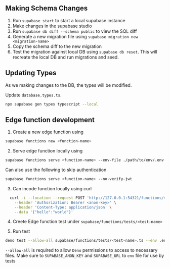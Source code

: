 ## Making Schema Changes

1. Run `supabase start` to start a local supabase instance
2. Make changes in the supabase studio
3. Run `supabase db diff --schema public` to view the SQL diff
4. Generate a new migration file using `supabase migration new <migration-name>`
5. Copy the schema diff to the new migration
6. Test the migration against local DB using `supabase db reset`. This will recreate the local DB and run migrations and seed.


## Updating Types
As we making changes to the DB, the types will be modified.

Update `database.types.ts`.

```bash
npx supabase gen types typescript --local
```

## Edge function development

1. Create a new edge function using
```bash
supabase functions new <function-name>
```

2. Serve edge function locally using
```bash
supabase functions serve <function-name> --env-file ./path/to/env/.env
```

Can also use the following to skip authentication
```bash
supabase functions serve <function-name> --no-verify-jwt
```

3. Can incode function locally using curl
```bash
  curl -i --location --request POST 'http://127.0.0.1:54321/functions/v1/<function-name>' \
    --header 'Authorization: Bearer <anon-key>' \
    --header 'Content-Type: application/json' \
    --data '{"hello":"world"}'
```

4. Creete Edge function test under `supabase/functions/tests/<test-name>`

5. Run test
```bash
deno test --allow-all supabase/functions/tests/<test-name>.ts --env .env
```
`--allow-all` is required to allow `Deno` permissions to access to necessary files.
Make sure to `SUPABASE_ANON_KEY` and `SUPABASE_URL` to `env` file for use by tests
